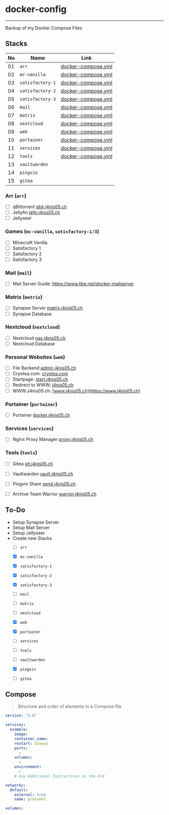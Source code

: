 # docker-config
---
Backup of my Docker Compose Files


## Stacks
| No | Name             | Link                                                           |
| -- | ---------------- | -------------------------------------------------------------- |
| 01 | `arr`            | [docker-compose.yml](stacks/arr/docker-compose.yml)            |
| 02 | `mc-vanilla`     | [docker-compose.yml](stacks/mc-vanilla/docker-compose.yml)     |
| 03 | `satisfactory-1` | [docker-compose.yml](stacks/satisfactory-1/docker-compose.yml) |
| 04 | `satisfactory-2` | [docker-compose.yml](stacks/satisfactory-2/docker-compose.yml) |
| 05 | `satisfactory-3` | [docker-compose.yml](stacks/satisfactory-3/docker-compose.yml) |
| 06 | `mail`           | [docker-compose.yml](stacks/mail/docker-compose.yml)           |
| 07 | `matrix`         | [docker-compose.yml](stacks/matrix/docker-compose.yml)         |
| 08 | `nextcloud`      | [docker-compose.yml](stacks/nextcloud/docker-compose.yml)      |
| 09 | `web`            | [docker-compose.yml](stacks/web/docker-compose.yml)            |
| 10 | `portainer`      | [docker-compose.yml](stacks/portainer/docker-compose.yml)      |
| 11 | `services`       | [docker-compose.yml](stacks/services/docker-compose.yml)       |
| 12 | `tools`          | [docker-compose.yml](stacks/tools/docker-compose.yml)          |
| 13 | `vaultwarden`    |                                                                |
| 14 | `pingvin`        |                                                                |
| 15 | `gitea`          |                                                                |

### Arr (`arr`)
* [ ] qBittorrent           [qbit.j4nis05.ch](https://qbit.j4nis05.ch)
* [ ] Jellyfin              [jelly.j4nis05.ch](https://jelly.j4nis05.ch)
* [ ] Jellyseer

### Games (`mc-vanilla`, `satisfactory-1/3`)
* [ ] Minecraft Vanilla
* [ ] Satisfactory 1
* [ ] Satisfactory 2
* [ ] Satisfactory 3

### Mail (`mail`)
* [ ] Mail Server           Guide: https://www.libe.net/docker-mailserver

### Matrix (`matrix`)
* [ ] Synapse Server        [matrix.j4nis05.ch](https://matrix.j4nis05.ch)
* [ ] Synapse Database

### Nextcloud (`nextcloud`)
* [ ] Nextcloud             [nas.j4nis05.ch](https://nas.j4nis05.ch)
* [ ] Nextcloud Database

### Personal Websites (`web`)
* [ ] File Backend          [admin.j4nis05.ch](https://admin.j4nis05.ch)
* [ ] Cryotea.com:          [cryotea.com](http://cryotea.com)
* [ ] Startpage:            [start.j4nis05.ch](https://start.j4nis05.ch)
* [ ] Redirect to WWW:      [j4nis05.ch](https://j4nis05.ch)
* [ ] WWW.J4nis05.ch:       [www.j4nis05.ch](https://www.j4nis05.ch)

### Portainer (`portainer`)
* [ ] Portainer             [docker.j4nis05.ch](https://docker.j4nis05.ch)

### Services (`services`)
* [ ] Nginx Proxy Manager   [proxy.j4nis05.ch](https://proxy.j4nis05.ch)

### Tools (`tools`)
* [ ] Gitea                 [git.j4nis05.ch](https://git.j4nis05.ch)
* [ ] Vaultwarden           [vault.j4nis05.ch](https://vault.j4nis05.ch)
* [ ] Pingvin Share         [send.j4nis05.ch](https://send.j4nis05.ch)
* [ ] Archive Team Warrior  [warrior.j4nis05.ch](https://warrior.j4nis05.ch)


## To-Do
* Setup Synapse Server
* Setup Mail Server
* Setup Jellyseer
* Create new Stacks
  * [ ] `arr`
  * [x] `mc-vanilla`
  * [X] `satisfactory-1`
  * [X] `satisfactory-2`
  * [X] `satisfactory-3`
  * [ ] `mail`
  * [ ] `matrix`
  * [ ] `nextcloud`
  * [X] `web`
  * [X] `portainer`
  * [ ] `services`
  * [ ] `tools`
  * [ ] `vaultwarden`
  * [X] `pingvin`
  * [ ] `gitea`


## Compose
> Structure and order of elements in a Compose file

```yaml
version: "3.8"

services:
  example:
    image: 
    container_name: 
    restart: always
    ports:
      - 
    volumes:
      - 
    environment:
      - 
    # Any Additional Instructions at the End

networks:
  default:
    external: true
    name: proxynet

volumes:

```